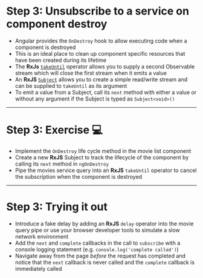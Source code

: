 # Step 3: Unsubscribe to a service on component destroy

<div class="dense">

- Angular provides the `OnDestroy` hook to allow executing code when a component is destroyed
- This is an ideal place to clean up component specific resources that have been created during its lifetime
- The **RxJs** [`takeUntil`](https://rxjs.dev/api/operators/takeUntil) operator allows you to supply a second Observable stream which will close the first stream when it emits a value
- An **RxJS** [`Subject`](https://rxjs.dev/guide/subject) allows you to create a simple read/write stream and can be supplied to `takeUntil` as its argument
- To emit a value from a Subject, call its `next` method with either a value or without any argument if the Subject is typed as `Subject<void>()`

</div>

---

# Step 3: Exercise 💻

<div class="dense">

- Implement the `OnDestroy` life cycle method in the movie list component
- Create a new **RxJS** Subject to track the lifecycle of the component by calling its `next` method in `ngOnDestroy`
- Pipe the movies service query into an **RxJS** `takeUntil` operator to cancel the subscription when the component is destroyed

</div>

---

# Step 3: Trying it out

<div class="dense">

- Introduce a fake delay by adding an **RxJS** `delay` operator into the movie query pipe or use your browser developer tools to simulate a slow network environment
- Add the `next` and `complete` callbacks in the call to `subscribe` with a console logging statement (e.g. `console.log('complete called')`)
- Navigate away from the page _before_ the request has completed and notice that the `next` callback is never called and the `complete` callback is immediately called

</div>

